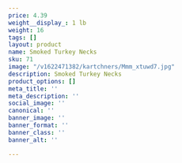```yaml
---
price: 4.39
weight__display_: 1 lb
weight: 16
tags: []
layout: product
name: Smoked Turkey Necks
sku: 71
image: "/v1622471382/kartchners/Mmm_xtuwd7.jpg"
description: Smoked Turkey Necks
product_options: []
meta_title: ''
meta_description: ''
social_image: ''
canonical: ''
banner_image: ''
banner_format: ''
banner_class: ''
banner_alt: ''

---
```

